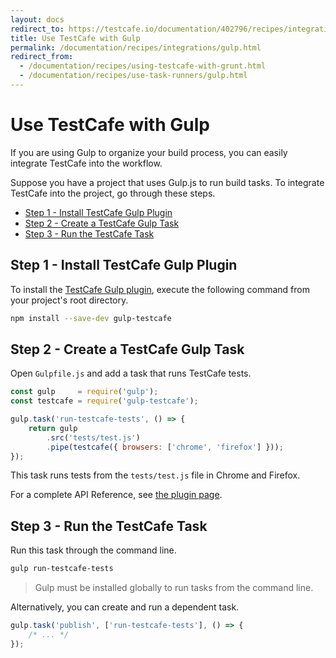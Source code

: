 ```yaml
---
layout: docs
redirect_to: https://testcafe.io/documentation/402796/recipes/integrations/gulp
title: Use TestCafe with Gulp
permalink: /documentation/recipes/integrations/gulp.html
redirect_from:
  - /documentation/recipes/using-testcafe-with-grunt.html
  - /documentation/recipes/use-task-runners/gulp.html
---
```

# Use TestCafe with Gulp

If you are using Gulp to organize your build process,
you can easily integrate TestCafe into the workflow.

Suppose you have a project that uses Gulp.js to run build tasks. To integrate TestCafe into the project, go through these steps.

* [Step 1 - Install TestCafe Gulp Plugin](#step-1---install-testcafe-gulp-plugin)
* [Step 2 - Create a TestCafe Gulp Task](#step-2---create-a-testcafe-gulp-task)
* [Step 3 - Run the TestCafe Task](#step-3---run-the-testcafe-task)

## Step 1 - Install TestCafe Gulp Plugin

To install the [TestCafe Gulp plugin](https://github.com/DevExpress/gulp-testcafe),
execute the following command from your project's root directory.

```sh
npm install --save-dev gulp-testcafe
```

## Step 2 - Create a TestCafe Gulp Task

Open `Gulpfile.js` and add a task that runs TestCafe tests.

```js
const gulp     = require('gulp');
const testcafe = require('gulp-testcafe');

gulp.task('run-testcafe-tests', () => {
    return gulp
        .src('tests/test.js')
        .pipe(testcafe({ browsers: ['chrome', 'firefox'] }));
});
```

This task runs tests from the `tests/test.js` file in Chrome and Firefox.

For a complete API Reference, see [the plugin page](https://github.com/DevExpress/gulp-testcafe#gulp-testcafe).

## Step 3 - Run the TestCafe Task

Run this task through the command line.

```sh
gulp run-testcafe-tests
```

> Gulp must be installed globally to run tasks from the command line.

Alternatively, you can create and run a dependent task.

```js
gulp.task('publish', ['run-testcafe-tests'], () => {
    /* ... */
});
```
